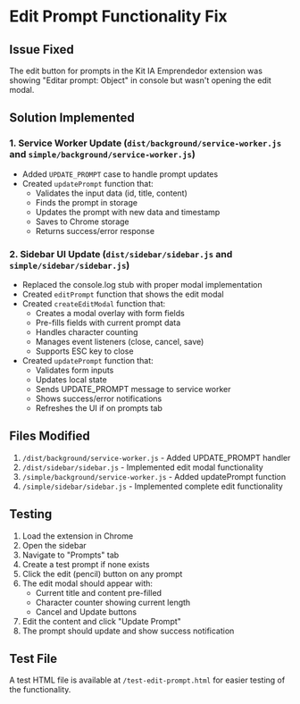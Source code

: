 # Edit Prompt Functionality Fix

## Issue Fixed
The edit button for prompts in the Kit IA Emprendedor extension was showing "Editar prompt: Object" in console but wasn't opening the edit modal.

## Solution Implemented

### 1. **Service Worker Update** (`dist/background/service-worker.js` and `simple/background/service-worker.js`)
- Added `UPDATE_PROMPT` case to handle prompt updates
- Created `updatePrompt` function that:
  - Validates the input data (id, title, content)
  - Finds the prompt in storage
  - Updates the prompt with new data and timestamp
  - Saves to Chrome storage
  - Returns success/error response

### 2. **Sidebar UI Update** (`dist/sidebar/sidebar.js` and `simple/sidebar/sidebar.js`)
- Replaced the console.log stub with proper modal implementation
- Created `editPrompt` function that shows the edit modal
- Created `createEditModal` function that:
  - Creates a modal overlay with form fields
  - Pre-fills fields with current prompt data
  - Handles character counting
  - Manages event listeners (close, cancel, save)
  - Supports ESC key to close
- Created `updatePrompt` function that:
  - Validates form inputs
  - Updates local state
  - Sends UPDATE_PROMPT message to service worker
  - Shows success/error notifications
  - Refreshes the UI if on prompts tab

## Files Modified
1. `/dist/background/service-worker.js` - Added UPDATE_PROMPT handler
2. `/dist/sidebar/sidebar.js` - Implemented edit modal functionality
3. `/simple/background/service-worker.js` - Added updatePrompt function
4. `/simple/sidebar/sidebar.js` - Implemented complete edit functionality

## Testing
1. Load the extension in Chrome
2. Open the sidebar
3. Navigate to "Prompts" tab
4. Create a test prompt if none exists
5. Click the edit (pencil) button on any prompt
6. The edit modal should appear with:
   - Current title and content pre-filled
   - Character counter showing current length
   - Cancel and Update buttons
7. Edit the content and click "Update Prompt"
8. The prompt should update and show success notification

## Test File
A test HTML file is available at `/test-edit-prompt.html` for easier testing of the functionality.